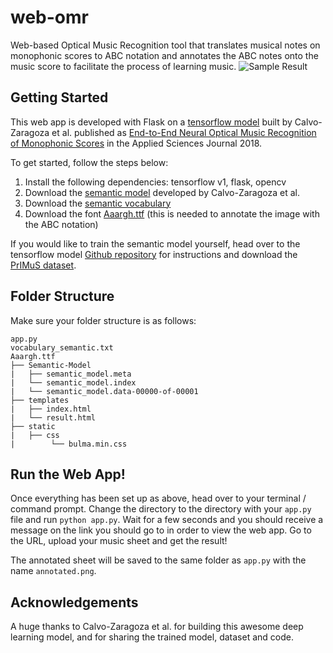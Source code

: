 # web-omr
Web-based Optical Music Recognition tool that translates musical notes on monophonic scores to ABC notation and annotates the ABC notes onto the music score to facilitate the process of learning music.
![Sample Result](https://i.imgur.com/Dl1HYS2.png)

## Getting Started
This web app is developed with Flask on a [tensorflow model](https://github.com/calvozaragoza/tf-deep-omr) built by Calvo-Zaragoza et al. published as [End-to-End Neural Optical Music Recognition of Monophonic Scores](https://www.mdpi.com/2076-3417/8/4/606) in the Applied Sciences Journal 2018.

To get started, follow the steps below:

 1. Install the following dependencies: tensorflow v1, flask, opencv
 2. Download the [semantic model](https://grfia.dlsi.ua.es/primus/models/PrIMuS/Semantic-Model.zip) developed by Calvo-Zaragoza et al.
 3. Download the [semantic vocabulary](https://github.com/calvozaragoza/tf-deep-omr/blob/master/Data/vocabulary_semantic.txt)
 4. Download the font [Aaargh.ttf](https://www.fontsquirrel.com/fonts/aaargh) (this is needed to annotate the image with the ABC notation)

If you would like to train the semantic model yourself, head over to the tensorflow model [Github repository](https://github.com/calvozaragoza/tf-deep-omr) for instructions and download the [PrIMuS dataset](https://grfia.dlsi.ua.es/primus/).

## Folder Structure
Make sure your folder structure is as follows:
```
app.py
vocabulary_semantic.txt
Aaargh.ttf
├── Semantic-Model
|   ├── semantic_model.meta
|   └── semantic_model.index
|   └── semantic_model.data-00000-of-00001
├── templates
|   ├── index.html
|   └── result.html
├── static
|   ├── css
|        └── bulma.min.css
```
## Run the Web App!
Once everything has been set up as above, head over to your terminal / command prompt. Change the directory to the directory with your `app.py` file and run `python app.py`. Wait for a few seconds and you should receive a message on the link you should go to in order to view the web app. Go to the URL, upload your music sheet and get the result! 

The annotated sheet will be saved to the same folder as `app.py` with the name `annotated.png`. 
<!--stackedit_data:
eyJoaXN0b3J5IjpbMzIwNzQwOTEwLC0xNTU5OTIxNjkyLC0xMj
Y4MTYxMTY5LC0xOTUzMTQwMTc1LC0xMjE1MDg4OTYyXX0=
-->

## Acknowledgements
A huge thanks to Calvo-Zaragoza et al. for building this awesome deep learning model, and for sharing the trained model, dataset and code.
